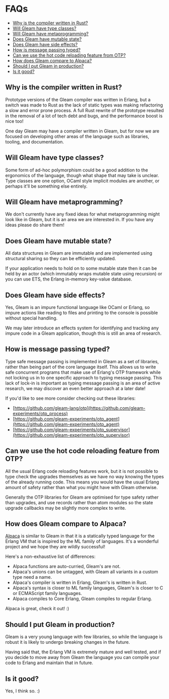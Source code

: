# FAQs

- [Why is the compiler written in Rust?](#why-is-the-compiler-written-in-rust)
- [Will Gleam have type classes?](#will-gleam-have-type-classes)
- [Will Gleam have metaprogramming?](#will-gleam-have-metaprogramming)
- [Does Gleam have mutable state?](#does-gleam-have-mutable-state)
- [Does Gleam have side effects?](#does-gleam-have-side-effects)
- [How is message passing typed?](#how-is-message-passing-typed)
- [Can we use the hot code reloading feature from OTP?](#can-we-use-the-hot-code-reloading-feature-from-otp)
- [How does Gleam compare to Alpaca?](#how-does-gleam-compare-to-alpaca)
- [Should I put Gleam in production?](#should-i-put-gleam-in-production)
- [Is it good?](#is-it-good)


## Why is the compiler written in Rust?

Prototype versions of the Gleam compiler was written in Erlang, but a switch was
made to Rust as the lack of static types was making refactoring a slow and
error prone process. A full Rust rewrite of the prototype resulted in the
removal of a lot of tech debt and bugs, and the performance boost is nice too!

One day Gleam may have a compiler written in Gleam, but for now we are focused
on developing other areas of the language such as libraries, tooling, and
documentation.


## Will Gleam have type classes?

Some form of ad-hoc polymorphism could be a good addition to the ergonomics of
the language, though what shape that may take is unclear. Type classes are one
option, OCaml style implicit modules are another, or perhaps it'll be
something else entirely.


## Will Gleam have metaprogramming?

We don't currently have any fixed ideas for what metaprogramming might look
like in Gleam, but it is an area we are interested in. If you have any ideas
please do share them!


## Does Gleam have mutable state?

All data structures in Gleam are immutable and are implemented using
structural sharing so they can be efficiently updated.

If your application needs to hold on to some mutable state then it can be held
by an actor (which immutably wraps mutable state using recursion) or you can
use ETS, the Erlang in-memory key-value database.


## Does Gleam have side effects?

Yes, Gleam is an impure functional language like OCaml or Erlang, so impure
actions like reading to files and printing to the console is possible without
special handling.

We may later introduce an effects system for identifying and tracking any
impure code in a Gleam application, though this is still an area of research.


## How is message passing typed?

Type safe message passing is implemented in Gleam as a set of libraries,
rather than being part of the core language itself. This allows us to write safe
concurrent programs that make use of Erlang's OTP framework while not locking
us in to one specific approach to typing message passing. This lack of lock-in
is important as typing message passing is an area of active research, we may
discover an even better approach at a later date!

If you'd like to see more consider checking out these libraries:

- [https://github.com/gleam-lang/otp](https://github.com/gleam-experiments/otp_process)
- [https://github.com/gleam-experiments/otp_agent](https://github.com/gleam-experiments/otp_agent)
- [https://github.com/gleam-experiments/otp_supervisor](https://github.com/gleam-experiments/otp_supervisor)


## Can we use the hot code reloading feature from OTP?

All the usual Erlang code reloading features work, but it is not possible to
type check the upgrades themselves as we have no way knowing the types of the
already running code. This means you would have the usual Erlang amount of
safety rather than what you might have with Gleam otherwise.

Generally the OTP libraries for Gleam are optimised for type safety rather than
upgrades, and use records rather than atom modules so the state upgrade
callbacks may be slightly more complex to write.


## How does Gleam compare to Alpaca?

[alpaca]: https://github.com/alpaca-lang/alpaca

[Alpaca][alpaca] is similar to Gleam in that it is a statically typed language
for the Erlang VM that is inspired by the ML family of languages. It's a
wonderful project and we hope they are wildly successful!

Here's a non-exhaustive list of differences:

- Alpaca functions are auto-curried, Gleam's are not.
- Alpaca's unions can be untagged, with Gleam all variants in a custom type
  need a name.
- Alpaca's compiler is written in Erlang, Gleam's is written in Rust.
- Alpaca's syntax is closer to ML family languages, Gleam's is closer to C or
  ECMAScript family languages.
- Alpaca compiles to Core Erlang, Gleam compiles to regular Erlang.

Alpaca is great, check it out! :)


## Should I put Gleam in production?

Gleam is a very young language with few libraries, so while the language is
robust it is likely to undergo breaking changes in the future.

Having said that, the Erlang VM is extremely mature and well tested, and if
you decide to move away from Gleam the language you can compile your code to
Erlang and maintain that in future.


## Is it good?

Yes, I think so. :)
